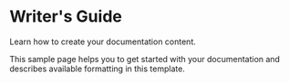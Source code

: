 # Writer's Guide

Learn how to create your documentation content.

This sample page helps you to get started with your documentation and describes available formatting in this template.